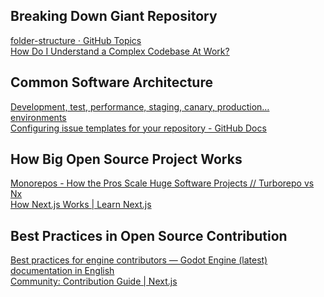 ## Breaking Down Giant Repository

[folder-structure · GitHub Topics](https://github.com/topics/folder-structure)
<br>
[How Do I Understand a Complex Codebase At Work?](https://www.youtube.com/watch?v=FErIfEd3IHI)

## Common Software Architecture

[Development, test, performance, staging, canary, production… environments](https://walmyrlimaesilv.medium.com/development-test-performance-staging-canary-production-environments-a26c03509fa8)
<br>
[Configuring issue templates for your repository - GitHub Docs](https://docs.github.com/en/communities/using-templates-to-encourage-useful-issues-and-pull-requests/configuring-issue-templates-for-your-repository)

## How Big Open Source Project Works

[Monorepos - How the Pros Scale Huge Software Projects // Turborepo vs Nx](https://www.youtube.com/watch?v=9iU_IE6vnJ8&ab_channel=Fireship)
<br>
[How Next.js Works | Learn Next.js](https://nextjs.org/learn/foundations/how-nextjs-works)

## Best Practices in Open Source Contribution

[Best practices for engine contributors — Godot Engine (latest) documentation in English](https://docs.godotengine.org/en/latest/contributing/development/best_practices_for_engine_contributors.html)
<br>
[Community: Contribution Guide | Next.js](https://nextjs.org/docs/community/contribution-guide)
